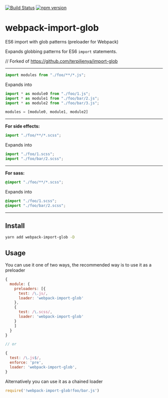 [![Build Status](https://api.travis-ci.org/brunoosilva/webpack-import-glob.svg)](https://travis-ci.org/brunoosilva/webpack-import-glob)
[![npm version](https://badge.fury.io/js/webpack-import-glob.svg)](https://badge.fury.io/js/webpack-import-glob)
# webpack-import-glob
ES6 import with glob patterns (preloader for Webpack)

Expands globbing patterns for ES6 `import` statements.

// Forked of https://github.com/terpiljenya/import-glob

---
```js
import modules from "./foo/**/*.js";
```
Expands into
```js
import * as module0 from "./foo/1.js";
import * as module1 from "./foo/bar/2.js";
import * as module2 from "./foo/bar/3.js";

modules = [module0, module1, module2]
```
---
__For side effects:__

```js
import "./foo/**/*.scss";
```
Expands into
```js
import "./foo/1.scss";
import "./foo/bar/2.scss";
```
---
__For sass:__

```scss
@import "./foo/**/*.scss";
```
Expands into
```scss
@import "./foo/1.scss";
@import "./foo/bar/2.scss";
```

---

## Install
```sh
yarn add webpack-import-glob -D
```

## Usage
You can use it one of two ways, the recommended way is to use it as a preloader

```js
{
  module: {
    preloaders: [{
      test: /\.js/,
      loader: 'webpack-import-glob'
    },
    {
      test: /\.scss/,
      loader: 'webpack-import-glob'
    }
    ]
  }
}

// or

{
  test: /\.js$/,
  enforce: 'pre',
  loader: 'webpack-import-glob',
}
```

Alternatively you can use it as a chained loader
```js
require('!webpack-import-glob!foo/bar.js')
```
